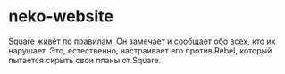 # neko-website
Square живёт по правилам. Он замечает и сообщает обо всех, кто их нарушает. Это, естественно, настраивает его против Rebel, который пытается скрыть свои планы от Square.